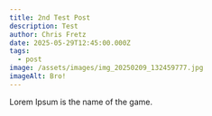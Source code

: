 ```yaml
---
title: 2nd Test Post
description: Test
author: Chris Fretz
date: 2025-05-29T12:45:00.000Z
tags:
  - post
image: /assets/images/img_20250209_132459777.jpg
imageAlt: Bro!
---
```

Lorem Ipsum is the name of the game.
